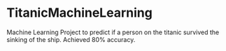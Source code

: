 # TitanicMachineLearning
Machine Learning Project to predict if a person on the titanic survived the sinking of the ship. Achieved 80% accuracy.
